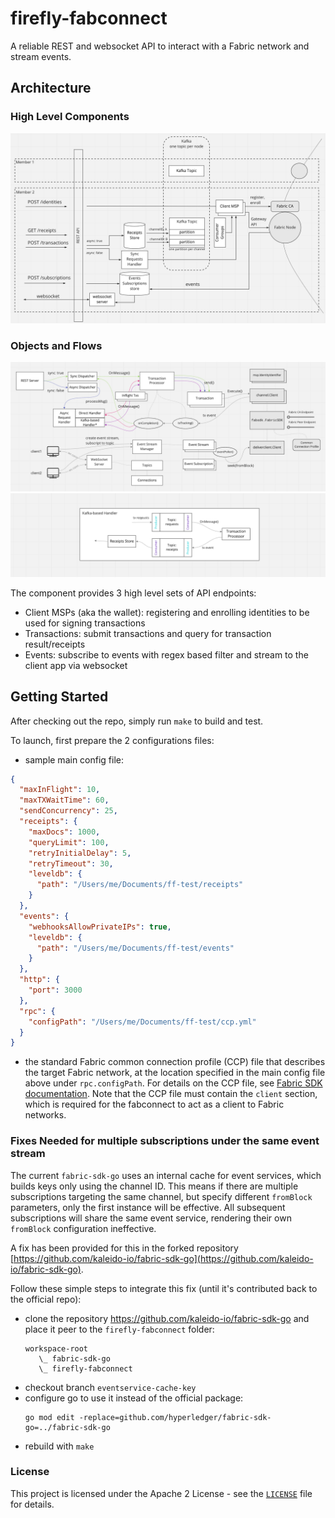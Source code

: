 # firefly-fabconnect
A reliable REST and websocket API to interact with a Fabric network and stream events.

## Architecture
### High Level Components
![high level architecture](/images/arch-1.jpg)

### Objects and Flows
![objects and flows architecture](/images/arch-2.png)
![kafkal handler architecture](/images/arch-3.png)


The component provides 3 high level sets of API endpoints:
- Client MSPs (aka the wallet): registering and enrolling identities to be used for signing transactions
- Transactions: submit transactions and query for transaction result/receipts
- Events: subscribe to events with regex based filter and stream to the client app via websocket

## Getting Started
After checking out the repo, simply run `make` to build and test.

To launch, first prepare the 2 configurations files:
- sample main config file:

```json
{
  "maxInFlight": 10,
  "maxTXWaitTime": 60,
  "sendConcurrency": 25,
  "receipts": {
    "maxDocs": 1000,
    "queryLimit": 100,
    "retryInitialDelay": 5,
    "retryTimeout": 30,
    "leveldb": {
      "path": "/Users/me/Documents/ff-test/receipts"
    }
  },
  "events": {
    "webhooksAllowPrivateIPs": true,
    "leveldb": {
      "path": "/Users/me/Documents/ff-test/events"
    }
  },
  "http": {
    "port": 3000
  },
  "rpc": {
    "configPath": "/Users/me/Documents/ff-test/ccp.yml"
  }
}
```

- the standard Fabric common connection profile (CCP) file that describes the target Fabric network, at the location specified in the main config file above under `rpc.configPath`. For details on the CCP file, see [Fabric SDK documentation](https://hyperledger.github.io/fabric-sdk-node/release-1.4/tutorial-network-config.html). Note that the CCP file must contain the `client` section, which is required for the fabconnect to act as a client to Fabric networks.

### Fixes Needed for multiple subscriptions under the same event stream
The current `fabric-sdk-go` uses an internal cache for event services, which builds keys only using the channel ID. This means if there are multiple subscriptions targeting the same channel, but specify different `fromBlock` parameters, only the first instance will be effective. All subsequent subscriptions will share the same event service, rendering their own `fromBlock` configuration ineffective.

A fix has been provided for this in the forked repository [https://github.com/kaleido-io/fabric-sdk-go](https://github.com/kaleido-io/fabric-sdk-go).

Follow these simple steps to integrate this fix (until it's contributed back to the official repo):
- clone the repository https://github.com/kaleido-io/fabric-sdk-go and place it peer to the `firefly-fabconnect` folder:
  ```
  workspace-root
     \_ fabric-sdk-go
     \_ firefly-fabconnect
  ```
- checkout branch `eventservice-cache-key`
- configure go to use it instead of the official package:
  ```
  go mod edit -replace=github.com/hyperledger/fabric-sdk-go=../fabric-sdk-go
  ```
- rebuild with `make`

### License
This project is licensed under the Apache 2 License - see the [`LICENSE`](LICENSE) file for details.
